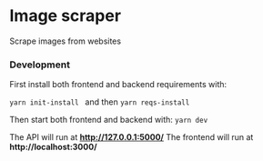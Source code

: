 # Image scraper
Scrape images from websites

### Development
First install both frontend and backend requirements with:

``yarn init-install
``
and then
``yarn reqs-install``

Then start both frontend and backend with:
```yarn dev```

The API will run at **http://127.0.0.1:5000/**
The frontend will run at **http://localhost:3000/**